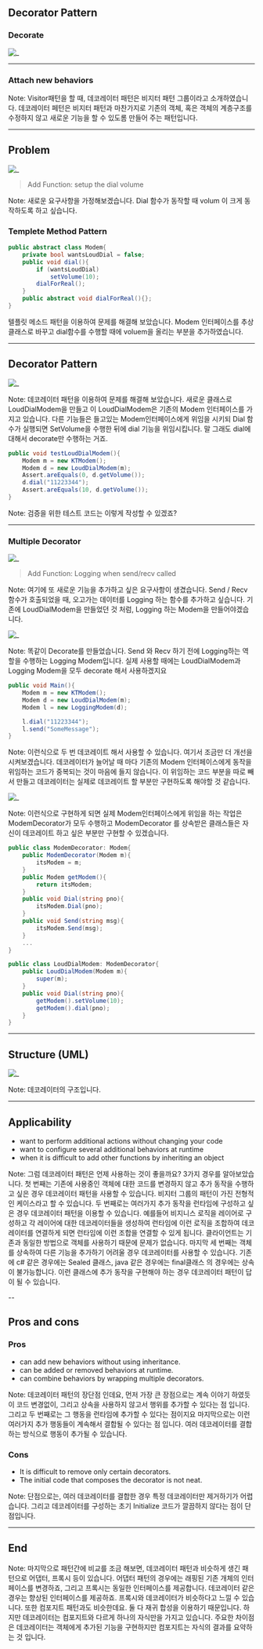 ## Decorator Pattern

### Decorate
![_](https://refactoring.guru/images/patterns/content/decorator/decorator.png)

---
### Attach new behaviors

Note:
Visitor패턴을 할 때, 데코레이터 패턴은 비지터 패턴 그룹이라고 소개하였습니다.
데코레이터 페턴은 비지터 패턴과 마찬가지로 기존의 객체, 혹은 객체의 계층구조를 수정하지 않고 새로운 기능을 할 수 있도롬 만들어 주는 패턴입니다.

---

## Problem
![_](https://www.plantuml.com/plantuml/png/SoWkIImgAStDuShCAqajIajCJbNmpKz9pQtcqdR9JCpHqEJI3axDIm7H7ebvwQ4585PGQd8PaAxbuWhs1gjMq2qjqAsnWsZbyWx18XWQa5DQZ4NS0MWwq7u0)

> Add Function: setup the dial volume 

Note:
새로운 요구사항을 가정해보겠습니다.
Dial 함수가 동작할 때 volum 이 크게 동작하도록 하고 싶습니다.

### Templete Method Pattern
```csharp
public abstract class Modem{
	private bool wantsLoudDial = false;
	public void dial(){
		if (wantsLoudDial)
			setVolume(10);
		dialForReal();
	}
	public abstract void dialForReal(){};
}
```
텔플릿 메소드 패턴을 이용하여 문제를 해결해 보았습니다.
Modem 인터페이스를 추상클래스로 바꾸고 dial함수를 수행할 때에 voluem을 올리는 부분을 추가하였습니다.

---
## Decorator Pattern
![_](https://www.plantuml.com/plantuml/png/ROynJmCn38Lt_mgFFQ53i0AgEZ0W5IH4WJsz-Af8Jdngx2wb_nst6KfHf_VqFTjvMLGDMxNCa8hITWm3uPj4odkumUSKs6L59RgyXBAnoSq73JkNIlejR9bcljh10M3WK2k-YiNZvkaCm6fvCjZRrF_CiT7bvnNuzSvMht2uk8WzqwZdz3AK7fjvmAT8J9kWD0SeeeHhKHKV6VzLd6pDQS2Tf8ZHwQpR0sBIrkNs_C_xk-xnRzA6uG1K8XwVW8Kxo_mB)

Note:
데코레이터 패턴을 이용하여 문제를 해결해 보았습니다.
새로운 클래스로 LoudDialModem을 만들고 이 LoudDialModem은 기존의 Modem 인터페이스를 가지고 있습니다.
다른 기능들은 들고있는 Modem인터페이스에게 위임을 시키되 Dial 함수가 실행되면 SetVolume을 수행한 뒤에 dial 기능을 위임시킵니다.
말 그래도 dial에 대해서 decorate만 수행하는 거죠.


```csharp
public void testLoudDialModem(){
    Modem m = new KTModem();
    Modem d = new LoudDialModem(m);
    Assert.areEquals(0, d.getVolume());
    d.dial("11223344");
    Assert.areEquals(10, d.getVolume());
}
```

Note:
검증을 위한 테스트 코드는 이렇게 작성할 수 있겠죠?

---
### Multiple Decorator
![_](https://www.plantuml.com/plantuml/png/ROynJmCn38Lt_mgFFQ53i0AgEZ0W5IH4WJsz-Af8Jdngx2wb_nst6KfHf_VqFTjvMLGDMxNCa8hITWm3uPj4odkumUSKs6L59RgyXBAnoSq73JkNIlejR9bcljh10M3WK2k-YiNZvkaCm6fvCjZRrF_CiT7bvnNuzSvMht2uk8WzqwZdz3AK7fjvmAT8J9kWD0SeeeHhKHKV6VzLd6pDQS2Tf8ZHwQpR0sBIrkNs_C_xk-xnRzA6uG1K8XwVW8Kxo_mB)
> Add Function: Logging when send/recv called

Note:
여기에 또 새로운 기능을 추가하고 싶은 요구사항이 생겼습니다.
Send / Recv 함수가 호출되었을 때, 오고가는 데이터를 Logging 하는 함수를 추가하고 싶습니다.
기존에 LoudDialModem을 만들었던 것 처럼, Logging 하는 Modem을 만들어야겠습니다.


![_](https://www.plantuml.com/plantuml/png/VL1DImCn4BtFhvXZ5rdHgqhfmODG1R7gFTtCXi0aMPgPNgh_tMbpQ9N5qtkyZnSogofk9veOOXRQZMuWV2cUqW6ky34wDjXGzWPFBWUTZBpHi3Ue99-5DT72gXry0mpiQiNdelxOFCq0RDOdWhrE_TSIcxf-dn4_NbdhZ0wNY-OnZN9sVvkbnqRkyC4JKt12Ix1G2367-O7c_TlFHGYtHQHOPFppnKct70VSb-ZHcxhe3e0OfVtb-dodsvlk_j9fORiSPO_79s1bJ1F_0000)

Note:
똑같이 Decorate를 만들었습니다. Send 와 Recv 하기 전에 Logging하는 역할을 수행하는 Logging Modem입니다.
실제 사용할 때에는 LoudDialModem과 Logging Modem을 모두 decorate 해서 사용하겠지요


```csharp
public void Main(){
    Modem m = new KTModem();
	Modem d = new LoudDialModem(m);
	Modem l = new LoggingModem(d);

	l.dial("11223344");
	l.send("SomeMessage");
}
```
Note: 
이런식으로 두 번 데코레이트 해서 사용할 수 있습니다.
여기서 조금만 더 개선을 시켜보겠습니다.
데코레이터가 늘어날 때 마다 기존의 Modem 인터페이스에게 동작을 위임하는 코드가 중복되는 것이 마음에 들지 않습니다.
이 위임하는 코드 부분을 따로 빼서 만들고 데코레이터는 실제로 데코레이트 할 부분만 구현하도록 해야할 것 같습니다.


![_](https://www.plantuml.com/plantuml/png/VL1DImCn4BtFhvXZ5rdHgqhfeGUX5SIgzpIPXa2IMJQJNch_ksaZH9V5qtkyDsy-PfL4ZPA31nU5neFIX2ziA9pW1jTE-G8xYgR0iues3uMyaJuMI2IVx7EWHObsS0RGNgLKuslIF2hXyKVSSZQNTbSJOBUv4kppq7yjQmGsxpFYnwlFQKQ7lsEmEHE3-whZ0puPycILq1AWBTHQJrVVihKkslzA8B8Gxbc40_9XSkUGzzvfFB8pQ8gww4w0wAGUTDi-U7_NFVvsQZ6SWQB1omXO5PQ3_mO0)

Note:
이런식으로 구현하게 되면 실제 Modem인터페이스에게 위임을 하는 작업은 ModemDecorator가 모두 수행하고 ModemDecorator 를 상속받은 클래스들은 자신이 데코레이트 하고 싶은 부분만 구현할 수 있겠습니다.


```csharp
public class ModemDecorator: Modem{
	public ModemDecorator(Modem m){
		itsModem = m;
	}
	public Modem getModem(){
		return itsModem;
	}
	public void Dial(string pno){
		itsModem.Dial(pno);
	}
	public void Send(string msg){
		itsModem.Send(msg);
	}
	...
}

public class LoudDialModem: ModemDecorator{
	public LoudDialModem(Modem m){
		super(m);
	}
	public void Dial(string pno){
		getModem().setVolume(10);
		getModem().dial(pno);
	}
}
```

---
## Structure (UML)
![_](https://upload.wikimedia.org/wikipedia/commons/thumb/e/e9/Decorator_UML_class_diagram.svg/400px-Decorator_UML_class_diagram.svg.png)


Note:
데코레이터의 구조입니다.

---
## Applicability
- want to perform additional actions without changing your code
- want to configure several additional behaviors at runtime
- when it is difficult to add other functions by inheriting an object

Note:
그럼 데코레이터 패턴은 언제 사용하는 것이 좋을까요? 3가지 경우를 알아보았습니다.
첫 번째는 기존에 사용중인 객체에 대한 코드를 변경하지 않고 추가 동작을 수행하고 싶은 경우 데코레이터 패턴을 사용할 수 있습니다. 비지터 그룹의 패턴이 가진 전형적인 케이스라고 할 수 있습니다.
두 번째로는 여러가지 추가 동작을 런타임에 구성하고 싶은 경우 데코레이터 패턴을 이용할 수 있습니다. 예를들어 비지니스 로직을 레이어로 구성하고 각 레이어에 대한 데코레이터들을 생성하여 런타임에 이런 로직을 조합하여 데코레이터를 연결하게 되면 런타임에 이런 조합을 연결할 수 있게 됩니다. 클라이언트는 기존과 동일한 방법으로 객체를 사용하기 때문에 문제가 없습니다.
마지막 세 번째는 객체를 상속하여 다른 기능을 추가하기 어려울 경우 데코레이터를 사용할 수 있습니다. 기존에 c# 같은 경우에는 Sealed 클래스, java 같은 경우에는 final클래스 의 경우에는 상속이 불가능합니다. 이런 클래스에 추가 동작을 구현해야 하는 경우 데코레이터 패턴이 답이 될 수 있습니다.

--
## Pros and cons
### Pros
- can add new behaviors without using inheritance.
- can be added or removed behaviors at runtime.
- can combine behaviors by wrapping multiple decorators.

Note:
데코레이터 패턴의 장단점 인데요,
먼저 가장 큰 장점으로는 계속 이야기 하였듯이 코드 변경없이, 그리고 상속을 사용하지 않고서 행위를 추가할 수 있다는 점 입니다.
그리고 두 번째로는 그 행동을 런타임에 추가할 수 있다는 점이지요
마지막으로는 이런 여러가지 추가 행동들이 계속해서 결합될 수 있다는 점 입니다. 여러 데코레이터를 결합하는 방식으로 행동이 추가될 수 있습니다. 


### Cons
- It is difficult to remove only certain decorators.
- The initial code that composes the decorator is not neat.

Note:
단점으로는, 여러 데코레이터를 결합한 경우 특정 데코레이터만 제거하기가 어렵습니다. 그리고 데코레이터를 구성하는 초기 Initialize 코드가 깔끔하지 않다는 점이 단점입니다.

---
## End
Note: 마지막으로 패턴간에 비교를 조금 해보면, 데코레이터 패턴과 비슷하게 생긴 패턴으로 어댑터, 프록시 등이 있습니다. 어댑터 패턴의 경우에는 래핑된 기존 개체의 인터페이스를 변경하죠, 그리고 프록시는 동일한 인터페이스를 제공합니다. 데코레이터 같은 경우는 향상된 인터페이스를 제공하죠. 프록시와 데코레이터가 비슷하다고 느낄 수 있습니다.
또한 컴포지트 패턴과도 비슷한데요. 둘 다 재귀 합성을 이용하기 때문입니다. 하지만 데코레이터는 컴포지트와 다르게 하나의 자식만을 가지고 있습니다. 주요한 차이점은 데코레이터는 객체에게 추가된 기능을 구현하지만 컴포지트는 자식의 결과를 요약하는 것 입니다.
 